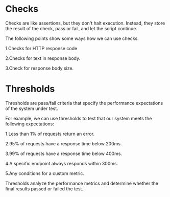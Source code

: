 # Checks
Checks are like assertions, but they don't halt execution. Instead, they store the result of the check, pass or fail, and let the script continue. 

The following points show some ways how we can use checks.

1.Checks for HTTP response code

2.Checks for text in response body.

3.Check for response body size.

# Thresholds
Thresholds are pass/fail criteria that specify the performance expectations of the system under test.

For example, we can use thresholds to test that our system meets the following expectations:

1.Less than 1% of requests return an error.

2.95% of requests have a response time below 200ms.

3.99% of requests have a response time below 400ms.

4.A specific endpoint always responds within 300ms.

5.Any conditions for a custom metric.

Thresholds analyze the performance metrics and determine whether the final results passed or failed the test. 

